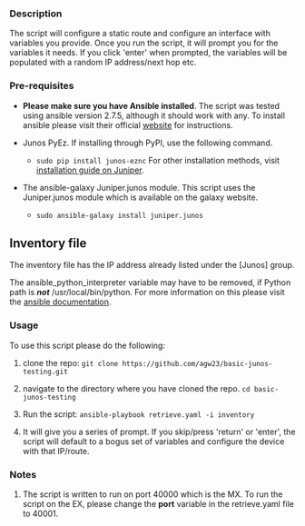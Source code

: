 ### Description

The script will configure a static route and configure an interface with variables you provide. Once you run the script, it will prompt you for the variables it needs. If you click 'enter' when prompted, the variables will be populated with a random IP address/next hop etc.


### Pre-requisites
* **Please make sure you have Ansible installed**. The script was tested using ansible version 2.7.5, although it should work with any. To install ansible please visit their official [website](https://docs.ansible.com/ansible/latest/installation_guide/intro_installation.html#intro-installation-guide) for instructions.

* Junos PyEz.
  If installing through PyPI, use the following command.
  * `sudo pip install junos-eznc`
  For other installation methods, visit [installation guide on Juniper](https://www.juniper.net/documentation/en_US/junos-pyez/topics/task/installation/junos-pyez-server-installing.html).

* The ansible-galaxy Juniper.junos module. This script uses the Juniper.junos module which is available on the galaxy website.

  * `sudo ansible-galaxy install juniper.junos`


## Inventory file

The inventory file has the IP address already listed under the [Junos] group.

The ansible_python_interpreter variable may have to be removed, if Python path is ***not*** /usr/local/bin/python. For more information on this please visit the [ansible documentation](https://docs.ansible.com/ansible/latest/reference_appendices/interpreter_discovery.html).

### Usage
To use this script please do the following:
1. clone the repo: `git clone https://github.com/agw23/basic-junos-testing.git`
2. navigate to the directory where you have  cloned the repo.
    `cd basic-junos-testing`
3. Run the script:
      `ansible-playbook retrieve.yaml -i inventory`

4. It will give you a series of prompt. If you skip/press 'return' or 'enter', the script will default to a bogus set of variables and configure the device with that IP/route. 

### Notes

1. The script is written to run on port 40000 which is the MX. To run the script on the EX, please change the **port** variable in the retrieve.yaml file to 40001.
